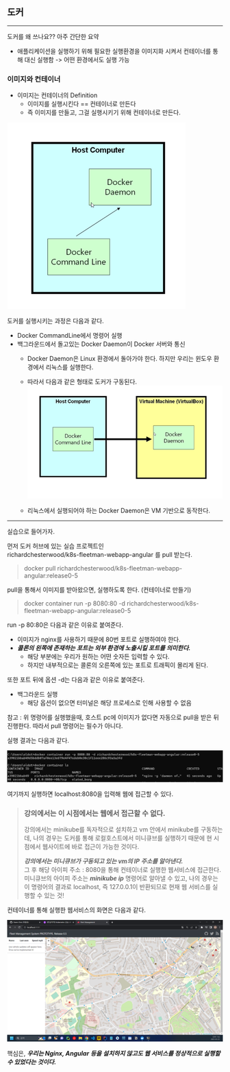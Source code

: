 ## 도커

***

도커를 왜 쓰나요?? 아주 간단한 요약

+ 애플리케이션을 실행하기 위해 필요한 실행환경을 이미지화 시켜서
컨테이너를 통해 대신 실행함 -> 어떤 환경에서도 실행 가능

### 이미지와 컨테이너

+ 이미지는 컨테이너의 Definition
  + 이미지를 실행시킨다 == 컨테이너로 만든다
  + 즉 이미지를 만들고, 그걸 실행시키기 위해 컨테이너로 만든다.

![img.png](img.png)

도커를 실행시키는 과정은 다음과 같다.  
+ Docker CommandLine에서 명령어 실행
+ 백그라운드에서 돌고있는 Docker Daemon이 Docker 서버와 통신
    + Docker Daemon은 Linux 환경에서 돌아가야 한다. 하지만 우리는
    윈도우 환경에서 리눅스를 실행한다.
      
    + 따라서 다음과 같은 형태로 도커가 구동된다.
    ![img_1.png](img_1.png)
      
    + 리눅스에서 실행되어야 하는 Docker Daemon은 VM 기반으로
    동작한다.
      
***

실습으로 들어가자.

먼저 도커 허브에 있는 실습 프로젝트인  
richardchesterwood/k8s-fleetman-webapp-angular 를 pull 받는다.

> docker pull richardchesterwood/k8s-fleetman-webapp-angular:release0-5

pull을 통해서 이미지를 받아왔으면, 실행하도록 한다. (컨테이너로 만들기)

> docker container run -p 8080:80 -d richardchesterwood/k8s-fleetman-webapp-angular:release0-5

run -p 80:80은 다음과 같은 이유로 붙여준다.
+ 이미지가 nginx를 사용하기 때문에 80번 포트로 실행하여야 한다.
+ ***콜론의 왼쪽에 존재하는 포트는 외부 환경에 노출시킬 포트를 의미한다.***
  + 해당 부분에는 우리가 원하는 어떤 숫자든 입력할 수 있다.
  + 하지만 내부적으로는 콜론의 오른쪽에 있는 포트로 트래픽이 몰리게 된다.
  
또한 포트 뒤에 옵션 -d는 다음과 같은 이유로 붙여준다. 
+ 백그라운드 실행
  + 해당 옵션이 없으면 터미널은 해당 프로세스로 인해 사용할 수 없음

참고 : 위 명령어를 실행했을때, 호스트 pc에 이미지가 없다면 자동으로
pull을 받은 뒤 진행한다. 따라서 pull 명령어는 필수가 아니다.

실행 결과는 다음과 같다.

![img_2.png](img_2.png)

여기까지 실행하면 localhost:8080을 입력해 웹에 접근할 수 있다.
> ### 강의에서는 이 시점에서는 웹에서 접근할 수 없다.
> 강의에서는 minikube를 독자적으로 설치하고 vm 안에서 minikube를
> 구동하는데, 나의 경우는 도커를 통해 로컬호스트에서 미니큐브를
> 실행하기 때문에 현 시점에서 웹사이트에 바로 접근이 가능한 것이다.
> 
> ***강의에서는 미니큐브가 구동되고 있는 vm의 IP 주소를 알아낸다.***  
> 그 후 해당 아이피 주소 : 8080을 통해 컨테이너로 실행한 웹서비스에 접근한다.  
> 미니큐브의 아이피 주소는 ***minikube ip*** 명령어로 알아낼 수 있고, 
> 나의 경우는 이 명령어의 결과로 localhost, 즉 127.0.0.1이 반환되므로
> 현재 웹 서비스를 실행할 수 있는 것!


컨테이너를 통해 실행한 웹서비스의 화면은 다음과 같다.

![img_3.png](img_3.png)

핵심은, ***우리는 Nginx, Angular 등을 설치하지 않고도 웹 서비스를
정상적으로 실행할 수 있었다는 것이다.***

